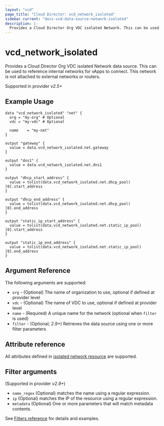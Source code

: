 ```yaml
---
layout: "vcd"
page_title: "Cloud Director: vcd_network_isolated"
sidebar_current: "docs-vcd-data-source-network-isolated"
description: |-
  Provides a Cloud Director Org VDC isolated Network. This can be used to reference internal networks for vApps to connect.
---
```


# vcd\_network\_isolated

Provides a Cloud Director Org VDC isolated Network data source. This can be used to reference
internal networks for vApps to connect. This network is not attached to external networks or routers.

Supported in provider *v2.5+*

## Example Usage

```hcl
data "vcd_network_isolated" "net" {
  org = "my-org" # Optional
  vdc = "my-vdc" # Optional

  name    = "my-net"
}

output "gateway" {
  value = data.vcd_network_isolated.net.gateway
}

output "dns1" {
  value = data.vcd_network_isolated.net.dns1
}

output "dhcp_start_address" {
  value = tolist(data.vcd_network_isolated.net.dhcp_pool)[0].start_address
}

output "dhcp_end_address" {
  value = tolist(data.vcd_network_isolated.net.dhcp_pool)[0].end_address
}

output "static_ip_start_address" {
  value = tolist(data.vcd_network_isolated.net.static_ip_pool)[0].start_address
}

output "static_ip_end_address" {
  value = tolist(data.vcd_network_isolated.net.static_ip_pool)[0].end_address
}

```

## Argument Reference

The following arguments are supported:

* `org` - (Optional) The name of organization to use, optional if defined at provider level
* `vdc` - (Optional) The name of VDC to use, optional if defined at provider level
* `name` - (Required) A unique name for the network (optional when `filter` is used)
* `filter` - (Optional; *2.9+*) Retrieves the data source using one or more filter parameters

## Attribute reference

All attributes defined in [isolated network resource](/docs/providers/vcd/r/network_isolated.html#attribute-reference) are supported.

## Filter arguments

(Supported in provider *v2.9+*)

* `name_regex` (Optional) matches the name using a regular expression.
* `ip` (Optional) matches the IP of the resource using a regular expression.
* `metadata` (Optional) One or more parameters that will match metadata contents.

See [Filters reference](/docs/providers/vcd/guides/data_source_filters.html) for details and examples.
